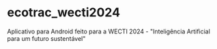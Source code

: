 # ecotrac_wecti2024
 Aplicativo para Android feito para a WECTI 2024 - "Inteligência Artificial para um futuro sustentável"
